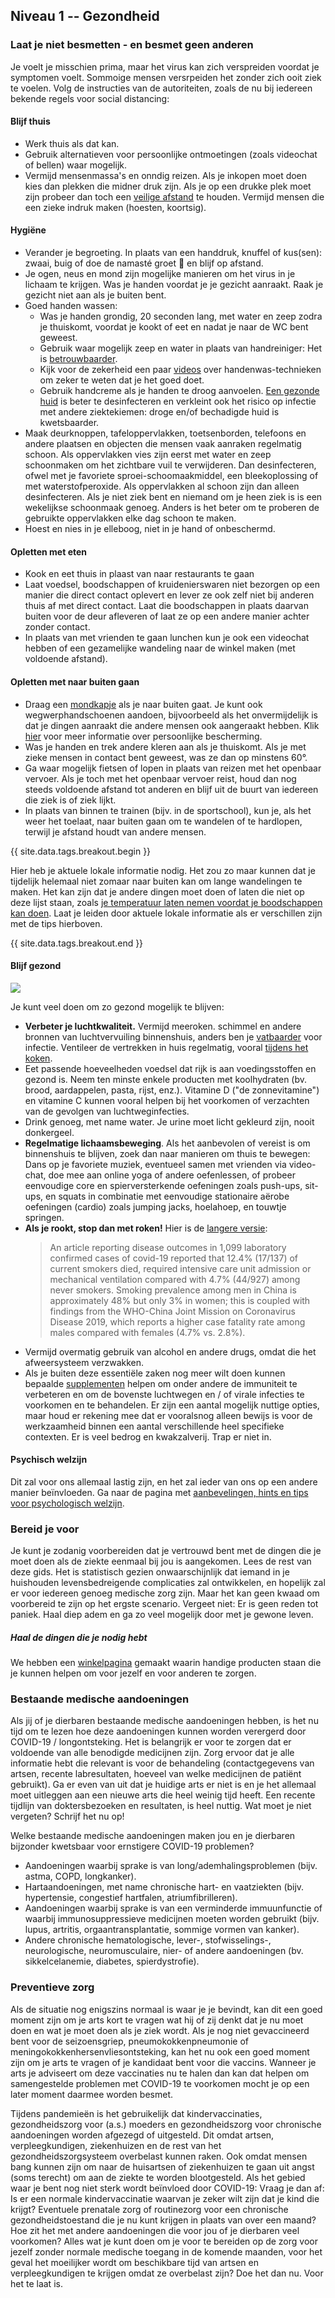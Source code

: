 ## Niveau 1 -- Gezondheid

### Laat je niet besmetten - en besmet geen anderen

Je voelt je misschien prima, maar het virus kan zich verspreiden voordat je symptomen voelt. Sommoige mensen versrpeiden het zonder zich ooit ziek te voelen. Volg de instructies van de autoriteiten, zoals de nu bij iedereen bekende regels voor social distancing:

#### Blijf thuis
* Werk thuis als dat kan.
* Gebruik alternatieven voor persoonlijke ontmoetingen (zoals videochat of bellen) waar mogelijk.
* Vermijd mensenmassa's en onndig reizen. Als je inkopen moet doen kies dan plekken die midner druk zijn. Als je op een drukke plek moet zijn probeer dan toch een [veilige afstand](https://www.who.int/emergencies/diseases/novel-coronavirus-2019/advice-for-public) te houden. Vermijd mensen die een zieke indruk maken (hoesten, koortsig).

#### Hygiëne
* Verander je begroeting. In plaats van een handdruk, knuffel of kus(sen): zwaai, buig of doe de namasté groet 🙏 en blijf op afstand.
* Je ogen, neus en mond zijn mogelijke manieren om het virus in je lichaam te krijgen. Was je handen voordat je je gezicht aanraakt. Raak je gezicht niet aan als je buiten bent.
* Goed handen wassen:
  * Was je handen grondig, 20 seconden lang, met water en zeep zodra je thuiskomt, voordat je kookt of eet en nadat je naar de WC bent geweest.
  * Gebruik waar mogelijk zeep en water in plaats van handreiniger: Het is [betrouwbaarder](https://www.nytimes.com/2020/03/13/health/soap-coronavirus-handwashing-germs.html).
  * Kijk voor de zekerheid een paar [videos](https://www.youtube.com/results?search_query=proper+handwashing+technique) over handenwas-technieken om zeker te weten dat je het goed doet.
  * Gebruik handcreme als je handen te droog aanvoelen. [Een gezonde huid](https://www.washingtonpost.com/gdpr-consent/?next_url=https%3a%2f%2fwww.washingtonpost.com%2flifestyle%2fwellness%2fhand-washing-coronavirus-moisturizer-dry%2f2020%2f03%2f06%2fede43874-5fcb-11ea-b014-4fafa866bb81_story.html) is beter te desinfecteren en verkleint ook het risico op infectie met andere ziektekiemen: droge en/of bechadigde huid is kwetsbaarder.
* Maak deurknoppen, tafeloppervlakken, toetsenborden, telefoons en andere plaatsen en objecten die mensen vaak aanraken regelmatig schoon. Als oppervlakken vies zijn eerst met water en zeep schoonmaken om het zichtbare vuil te verwijderen. Dan desinfecteren, ofwel met je favoriete sproei-schoomaakmiddel, een bleekoplossing of met waterstofperoxide. Als oppervlakken al schoon zijn dan alleen desinfecteren. Als je niet ziek bent en niemand om je heen ziek is is een wekelijkse schoonmaak genoeg. Anders is het beter om te proberen de gebruikte oppervlakken elke dag schoon te maken.
* Hoest en nies in je elleboog, niet in je hand of onbeschermd. 

#### Opletten met eten
* Kook en eet thuis in plaast van naar restaurants te gaan
* Laat voedsel, boodschappen of kruidenierswaren niet bezorgen op een manier die direct contact oplevert en lever ze ook zelf niet bij anderen thuis af met direct contact. Laat die boodschappen in plaats daarvan buiten voor de deur afleveren of laat ze op een andere manier achter zonder contact. 
* In plaats van met vrienden te gaan lunchen kun je ook een videochat hebben of een gezamelijke wandeling naar de winkel maken (met voldoende afstand).

#### Opletten met naar buiten gaan
* Draag een [mondkapje](https://www.youtube.com/watch?time_continue=209&v=HhNo_IOPOtU&feature=emb_logo) als je naar buiten gaat. Je kunt ook wegwerphandschoenen aandoen, bijvoorbeeld als het onvermijdelijk is dat je dingen aanraakt die andere mensen ook aangeraakt hebben. Klik [hier](/shopping) voor meer informatie over persoonlijke bescherming.
* Was je handen en trek andere kleren aan als je thuiskomt. Als je met zieke mensen in contact bent geweest, was ze dan op minstens 60°.
* Ga waar mogelijk fietsen of lopen in plaats van reizen met het openbaar vervoer. Als je toch met het openbaar vervoer reist, houd dan nog steeds voldoende afstand tot anderen en blijf uit de buurt van iedereen die ziek is of ziek lijkt. 
* In plaats van binnen te trainen (bijv. in de sportschool), kun je, als het weer het toelaat, naar buiten gaan om te wandelen of te hardlopen, terwijl je afstand houdt van andere mensen. 

{{ site.data.tags.breakout.begin }}

Hier heb je aktuele lokale informatie nodig. Het zou zo maar kunnen dat je tijdelijk helemaal niet zomaar naar buiten kan om lange wandelingen te maken. Het kan zijn dat je andere dingen moet doen of laten die niet op deze lijst staan, zoals [je temperatuur laten nemen voordat je boodschappen kan doen](https://www.sciencemag.org/news/2020/03/not-wearing-masks-protect-against-coronavirus-big-mistake-top-chinese-scientist-says). Laat je leiden door aktuele lokale informatie als er verschillen zijn met de tips hierboven.

{{ site.data.tags.breakout.end }}

#### Blijf gezond

![](/images/situps.png)

Je kunt veel doen om zo gezond mogelijk te blijven:

* **Verbeter je luchtkwaliteit.** Vermijd meeroken. schimmel en andere bronnen van luchtvervuiling binnenshuis, anders ben je [vatbaarder](https://www.nytimes.com/2020/03/27/climate/climate-pollution-coronavirus-lungs.html) voor infectie. Ventileer de vertrekken in huis regelmatig, vooral [tijdens het koken](https://www.theguardian.com/environment/2019/feb/17/cooking-sunday-roast-causes-indoor-pollution-worse-than-delhi).
* Eet passende hoeveelheden voedsel dat rijk is aan voedingsstoffen en gezond is. Neem ten minste enkele producten met koolhydraten (bv. brood, aardappelen, pasta, rijst, enz.). Vitamine D ("de zonnevitamine") en vitamine C kunnen vooral helpen bij het voorkomen of verzachten van de gevolgen van luchtweginfecties. 
* Drink genoeg, met name water. Je urine moet licht gekleurd zijn, nooit donkergeel. 
* **Regelmatige lichaamsbeweging**. Als het aanbevolen of vereist is om binnenshuis te blijven, zoek dan naar manieren om thuis te bewegen: Dans op je favoriete muziek, eventueel samen met vrienden via video-chat, doe mee aan online yoga of andere oefenlessen, of probeer eenvoudige core en spierversterkende oefeningen zoals push-ups, sit-ups, en squats in combinatie met eenvoudige stationaire aërobe oefeningen (cardio) zoals jumping jacks, hoelahoep, en touwtje springen. 
* **Als je rookt, stop dan met roken!** Hier is de [langere versie](https://coronawiki.org/page/covid-19-the-role-of-smoking-cessation-during-respiratory-virus-epidemics):
  >An article reporting disease outcomes in 1,099 laboratory confirmed cases of covid-19 reported that 12.4% (17/137) of current smokers died, required intensive care unit admission or mechanical ventilation compared with 4.7% (44/927) among never smokers. Smoking prevalence among men in China is approximately 48% but only 3% in women; this is coupled with findings from the WHO-China Joint Mission on Coronavirus Disease 2019, which reports a higher case fatality rate among males compared with females (4.7% vs. 2.8%).
* Vermijd overmatig gebruik van alcohol en andere drugs, omdat die het afweersysteem verzwakken.
* Als je buiten deze essentiële zaken nog meer wilt doen kunnen bepaalde [supplementen](/complementair) helpen om onder andere de immuniteit te verbeteren en om de bovenste luchtwegen en / of virale infecties te voorkomen en te behandelen. Er zijn een aantal mogelijk nuttige opties, maar houd er rekening mee dat er vooralsnog alleen bewijs is voor de werkzaamheid binnen een aantal verschillende heel specifieke contexten. Er is veel bedrog en kwakzalverij. Trap er niet in. 

#### Psychisch welzijn

Dit zal voor ons allemaal lastig zijn, en het zal ieder van ons op een andere manier beïnvloeden. Ga naar de pagina met [aanbevelingen, hints en tips voor psychologisch welzijn](/psychologisch).

### Bereid je voor

Je kunt je zodanig voorbereiden dat je vertrouwd bent met de dingen die je moet doen als de ziekte eenmaal bij jou is aangekomen. Lees de rest van deze gids. Het is statistisch gezien onwaarschijnlijk dat iemand in je huishouden levensbedreigende complicaties zal ontwikkelen, en hopelijk zal er voor iedereen genoeg medische zorg zijn. Maar het kan geen kwaad om voorbereid te zijn op het ergste scenario. Vergeet niet: Er is geen reden tot paniek. Haal diep adem en ga zo veel mogelijk door met je gewone leven.

##### Haal de dingen die je nodig hebt

We hebben een [winkelpagina](/shopping) gemaakt waarin handige producten staan die je kunnen helpen om voor jezelf en voor anderen te zorgen.

### Bestaande medische aandoeningen

Als jij of je dierbaren bestaande medische aandoeningen hebben, is het nu tijd om te lezen hoe deze aandoeningen kunnen worden verergerd door COVID-19 / longontsteking. Het is belangrijk er voor te zorgen dat er voldoende van alle benodigde medicijnen zijn. Zorg ervoor dat je alle informatie hebt die relevant is voor de behandeling (contactgegevens van artsen, recente labresultaten, hoeveel van welke medicijnen de patiënt gebruikt). Ga er even van uit dat je huidige arts er niet is en je het allemaal moet uitleggen aan een nieuwe arts die heel weinig tijd heeft. Een recente tijdlijn van doktersbezoeken en resultaten, is heel nuttig. Wat moet je niet vergeten? Schrijf het nu op!

Welke bestaande medische aandoeningen maken jou en je dierbaren bijzonder kwetsbaar voor ernstigere COVID-19 problemen?
- Aandoeningen waarbij sprake is van long/ademhalingsproblemen (bijv. astma, COPD, longkanker).
- Hartaandoeningen, met name chronische hart- en vaatziekten (bijv. hypertensie, congestief hartfalen, atriumfibrilleren).
- Aandoeningen waarbij sprake is van een verminderde immuunfunctie of waarbij immunosuppressieve medicijnen moeten worden gebruikt (bijv. lupus, artritis, orgaantransplantatie, sommige vormen van kanker).
- Andere chronische hematologische, lever-, stofwisselings-, neurologische, neuromusculaire, nier- of andere aandoeningen (bv. sikkelcelanemie, diabetes, spierdystrofie). 

### Preventieve zorg

Als de situatie nog enigszins normaal is waar je je bevindt, kan dit een goed moment zijn om je arts kort te vragen wat hij of zij denkt dat je nu moet doen en wat je moet doen als je ziek wordt. Als je nog niet gevaccineerd bent voor de seizoensgriep, pneumokokkenpneumonie of meningokokkenhersenvliesontsteking, kan het nu ook een goed moment zijn om je arts te vragen of je kandidaat bent voor die vaccins. Wanneer je arts je adviseert om deze vaccinaties nu te halen dan kan dat helpen om samengestelde problemen met COVID-19 te voorkomen mocht je op een later moment daarmee worden besmet. 
 
Tijdens pandemieën is het gebruikelijk dat kindervaccinaties, gezondheidszorg voor (a.s.) moeders en gezondheidszorg voor chronische aandoeningen worden afgezegd of uitgesteld. Dit omdat artsen, verpleegkundigen, ziekenhuizen en de rest van het gezondheidszorgsysteem overbelast kunnen raken. Ook omdat mensen bang kunnen zijn om naar de huisartsen of ziekenhuizen te gaan uit angst (soms terecht) om aan de ziekte te worden blootgesteld. Als het gebied waar je bent nog niet sterk wordt beïnvloed door COVID-19: Vraag je dan af: Is er een normale kindervaccinatie waarvan je zeker wilt zijn dat je kind die krijgt? Eventuele prenatale zorg of routinezorg voor een chronische gezondheidstoestand die je nu kunt krijgen in plaats van over een maand? Hoe zit het met andere aandoeningen die voor jou of je dierbaren veel voorkomen? Alles wat je kunt doen om je voor te bereiden op de zorg voor jezelf zonder normale medische toegang in de komende maanden, voor het geval het moeilijker wordt om beschikbare tijd van artsen en verpleegkundigen te krijgen omdat ze overbelast zijn? Doe het dan nu. Voor het te laat is. 
